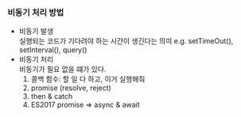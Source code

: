 ### 비동기 처리 방법
- 비동기 발생  
실행되는 코드가 기다려야 하는 시간이 생긴다는 의미
e.g. setTimeOut(), setInterval(), query()
- 비동기 처리  
비동기가 필요 없을 떄가 있다.  
    1. 콜백 함수: 할 일 다 하고, 이거 실행해줘
    2. promise (resolve, reject)
    3. then & catch
    4. ES2017 promise => async & await